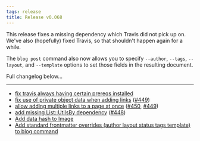 ```yaml
---
tags: release
title: Release v0.068
---
```


This release fixes a missing dependency which Travis did not pick up on.
We've also (hopefully) fixed Travis, so that shouldn't happen again for
a while.

The `blog post` command also now allows you to specify `--author`,
`--tags`, `--layout`, and `--template` options to set those fields in
the resulting document.

Full changelog below...

---

* [fix travis always having certain prereqs installed](https://github.com/preaction/Statocles/commit/5bc828650d3eedffe3d5745958ac9892bbd30c7b)
* [fix use of private object data when adding links](https://github.com/preaction/Statocles/commit/4b4a6f87a3ed4e141a668392207070c585c95357) ([#449](https://github.com/preaction/Statocles/issues/449))
* [allow adding multiple links to a page at once](https://github.com/preaction/Statocles/commit/79434a8ada29efb735c064fb87df39b169dc3dbe) ([#450](https://github.com/preaction/Statocles/issues/450), [#449](https://github.com/preaction/Statocles/issues/449))
* [add missing List::UtilsBy dependency](https://github.com/preaction/Statocles/commit/5c111202e73a3aa8aec818ff1417b81790eb6c20) ([#448](https://github.com/preaction/Statocles/issues/448))
* [Add data hash to Image](https://github.com/preaction/Statocles/commit/b9e162e68aed2c71ce73767e609de67016482c12)
* [Add standard frontmatter overrides (author layout status tags template) to blog command](https://github.com/preaction/Statocles/commit/438c689135db77a1d982fc19d12bf2bb4d47577c)
